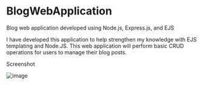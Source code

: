 # BlogWebApplication
Blog web application developed using Node.js, Express.js, and EJS

I have developed this application to help strengthen my knowledge with EJS templating and Node.JS.
This web application  will perform basic CRUD operations for users to manage their blog posts.

Screenshot 

![image](https://github.com/user-attachments/assets/ac048a54-9654-4dfd-9a8a-4c5414a178de)

